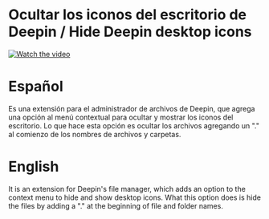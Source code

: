 # Ocultar los iconos del escritorio de Deepin / Hide Deepin desktop icons

[![Watch the video](https://img.youtube.com/vi/e3AtOhn2xWA/hqdefault.jpg)](https://youtu.be/e3AtOhn2xWA)

# Español
Es una extensión para el administrador de archivos de Deepin, que agrega una opción al menú contextual para ocultar y mostrar los iconos del escritorio.
Lo que hace esta opción es ocultar los archivos agregando un "." al comienzo de los nombres de archivos y carpetas.

# English
It is an extension for Deepin's file manager, which adds an option to the context menu to hide and show desktop icons.
What this option does is hide the files by adding a "." at the beginning of file and folder names.
